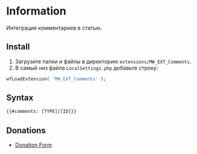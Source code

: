 # Information

Интеграция комментариев в статью.

## Install

1. Загрузите папки и файлы в директорию `extensions/MW_EXT_Comments`.
2. В самый низ файла `LocalSettings.php` добавьте строку:

```php
wfLoadExtension( 'MW_EXT_Comments' );
```

## Syntax

```html
{{#comments: [TYPE]|[ID]}}
```

## Donations

- [Donation Form](https://donation-form.github.io/)
